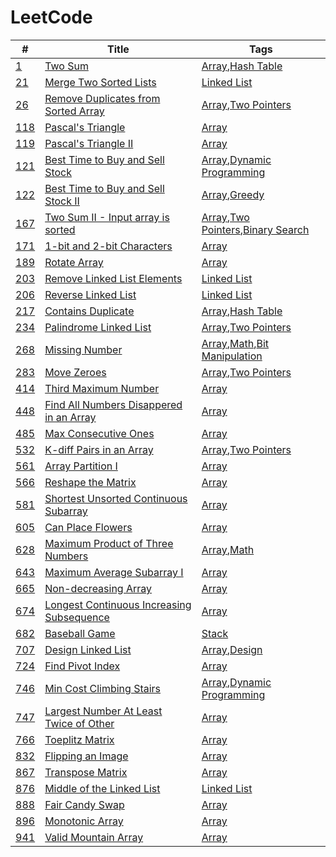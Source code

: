 # LeetCode

| #       | Title                                         | Tags                                         |
|---------|-----------------------------------------------|----------------------------------------------|
| [1][]   | [Two Sum][]                                   | [Array][],[Hash Table][]                     |
| [21][]  | [Merge Two Sorted Lists][]                    | [Linked List][]                              |
| [26][]  | [Remove Duplicates from Sorted Array][]       | [Array][],[Two Pointers][]                   |
| [118][] | [Pascal's Triangle][]                         | [Array][]                                    |
| [119][] | [Pascal's Triangle II][]                      | [Array][]                                    |
| [121][] | [Best Time to Buy and Sell Stock][]           | [Array][],[Dynamic Programming][]            |
| [122][] | [Best Time to Buy and Sell Stock II][]        | [Array][],[Greedy][]                         |
| [167][] | [Two Sum II - Input array is sorted][]        | [Array][],[Two Pointers][],[Binary Search][] |
| [171][] | [1-bit and 2-bit Characters][]                | [Array][]                                    |
| [189][] | [Rotate Array][]                              | [Array][]                                    |
| [203][] | [Remove Linked List Elements][]               | [Linked List][]                              |
| [206][] | [Reverse Linked List][]                       | [Linked List][]                              |
| [217][] | [Contains Duplicate][]                        | [Array][],[Hash Table][]                     |
| [234][] | [Palindrome Linked List][]                    | [Array][],[Two Pointers][]                   |
| [268][] | [Missing Number][]                            | [Array][],[Math][],[Bit Manipulation][]      |
| [283][] | [Move Zeroes][]                               | [Array][],[Two Pointers][]                   |
| [414][] | [Third Maximum Number][]                      | [Array][]                                    |
| [448][] | [Find All Numbers Disappered in an Array][]   | [Array][]                                    |
| [485][] | [Max Consecutive Ones][]                      | [Array][]                                    |
| [532][] | [K-diff Pairs in an Array][]                  | [Array][],[Two Pointers][]                   |
| [561][] | [Array Partition I][]                         | [Array][]                                    |
| [566][] | [Reshape the Matrix][]                        | [Array][]                                    |
| [581][] | [Shortest Unsorted Continuous Subarray][]     | [Array][]                                    |
| [605][] | [Can Place Flowers][]                         | [Array][]                                    |
| [628][] | [Maximum Product of Three Numbers][]          | [Array][],[Math][]                           |
| [643][] | [Maximum Average Subarray I][]                | [Array][]                                    |
| [665][] | [Non-decreasing Array][]                      | [Array][]                                    |
| [674][] | [Longest Continuous Increasing Subsequence][] | [Array][]                                    |
| [682][] | [Baseball Game][]                             | [Stack][]                                    |
| [707][] | [Design Linked List][]                        | [Array][],[Design][]                         |
| [724][] | [Find Pivot Index][]                          | [Array][]                                    |
| [746][] | [Min Cost Climbing Stairs][]                  | [Array][],[Dynamic Programming][]            |
| [747][] | [Largest Number At Least Twice of Other][]    | [Array][]                                    |
| [766][] | [Toeplitz Matrix][]                           | [Array][]                                    |
| [832][] | [Flipping an Image][]                         | [Array][]                                    |
| [867][] | [Transpose Matrix][]                          | [Array][]                                    |
| [876][] | [Middle of the Linked List][]                 | [Linked List][]                              |
| [888][] | [Fair Candy Swap][]                           | [Array][]                                    |
| [896][] | [Monotonic Array][]                           | [Array][]                                    |
| [941][] | [Valid Mountain Array][]                      | [Array][]                                    |


<!-- Questions -->
[1]: https://leetcode.com/problems/two-sum/
[21]: https://leetcode.com/problems/merge-two-sorted-lists/
[26]: https://leetcode.com/problems/remove-duplicates-from-sorted-array/
[118]: https://leetcode.com/problems/pascals-triangle/
[119]: https://leetcode.com/problems/pascals-triangle-ii/
[121]: https://leetcode.com/problems/best-time-to-buy-and-sell-stock/
[122]: https://leetcode.com/problems/best-time-to-buy-and-sell-stock-ii/
[167]: https://leetcode.com/problems/two-sum-ii-input-array-is-sorted/
[171]: https://leetcode.com/problems/1-bit-and-2-bit-characters/
[189]: https://leetcode.com/problems/rotate-array/
[203]: https://leetcode.com/problems/remove-linked-list-elements/
[206]: https://leetcode.com/problems/reverse-linked-list/
[217]: https://leetcode.com/problems/contains-duplicate/
[234]: https://leetcode.com/problems/palindrome-linked-list/
[268]: https://leetcode.com/problems/missing-number/
[283]: https://leetcode.com/problems/move-zeroes/
[414]: https://leetcode.com/problems/third-maximum-number/
[448]: https://leetcode.com/problems/find-all-numbers-disappeared-in-an-array/
[485]: https://leetcode.com/problems/max-consecutive-ones/
[532]: https://leetcode.com/problems/k-diff-pairs-in-an-array/
[561]: https://leetcode.com/problems/array-partition-i/
[566]: https://leetcode.com/problems/reshape-the-matrix/
[581]: https://leetcode.com/problems/shortest-unsorted-continuous-subarray/
[605]: https://leetcode.com/problems/can-place-flowers/
[628]: https://leetcode.com/problems/maximum-product-of-three-numbers/
[643]: https://leetcode.com/problems/maximum-average-subarray-i/
[665]: https://leetcode.com/problems/non-decreasing-array/
[674]: https://leetcode.com/problems/longest-continuous-increasing-subsequence/
[682]: https://leetcode.com/problems/baseball-game/
[707]: https://leetcode.com/problems/design-linked-list/
[724]: https://leetcode.com/problems/find-pivot-index/
[746]: https://leetcode.com/problems/min-cost-climbing-stairs
[747]: https://leetcode.com/problems/largest-number-at-least-twice-of-others
[766]: https://leetcode.com/problems/toeplitz-matrix/
[832]: https://leetcode.com/problems/flipping-an-image/
[867]: https://leetcode.com/problems/transpose-matrix/
[876]: https://leetcode.com/problems/middle-of-the-linked-list/
[888]: https://leetcode.com/problems/fair-candy-swap/
[896]: https://leetcode.com/problems/monotonic-array/
[941]: https://leetcode.com/problems/valid-mountain-array/

<!-- Tags -->
[Array]: https://leetcode.com/tag/array/
[Binary Search]: https://leetcode.com/tag/binary-search/
[Bit Manipulation]: https://leetcode.com/tag/bit-manipulation/
[Design]: https://leetcode.com/tag/design/
[Dynamic Programming]: https://leetcode.com/tag/dynamic-programming/
[Greedy]: https://leetcode.com/tag/greedy/
[Hash Table]: https://leetcode.com/tag/hash-table/
[Linked List]: https://leetcode.com/tag/linked-list/
[Math]: https://leetcode.com/tag/math/
[Stack]: https://leetcode.com/tag/stack/
[Two Pointers]: https://leetcode.com/tag/two-pointers/

<!-- Solutions -->
[Two Sum]: ./0001-Two.Sum/
[Merge Two Sorted Lists]: ./0021-Merge.Two.Sorted.Lists/
[Remove Duplicates from Sorted Array]: ./0026-Remove.Duplicates.from.Sorted.Array/
[Pascal's Triangle]: ./0118-Pascals.Triangle/
[Pascal's Triangle II]: ./0119-Pascals.Triangle.II/
[Best Time to Buy and Sell Stock]: ./0121-Best.Time.to.Buy.and.Sell.Stock/
[Best Time to Buy and Sell Stock II]: ./0122-Best.Time.to.Buy.and.Sell.Stock.II/
[Two Sum II - Input array is sorted]: ./0167-Two.Sum.II.Input.array.is.sorted/
[1-bit and 2-bit Characters]: ./0171-1-bit.and.2-bit.Characters/
[Rotate Array]: ./0189-Rotate.Array/
[Remove Linked List Elements]: ./0203-Remove.Linked.List.Elements/
[Reverse Linked List]: ./0206-Reverse.Linked.List/
[Contains Duplicate]: ./0217-Contains.Duplicate/
[Palindrome Linked List]: ./0234-Palindrome.Linked.List/
[Missing Number]: ./0268-Missing.Number/
[Move Zeroes]: ./0283-Move.Zeroes/
[Third Maximum Number]: ./0414-Third.Maximum.Number/
[Find All Numbers Disappered in an Array]: ./0448-Fina.All.Numbers.Disappered.in.an.Array/
[Max Consecutive Ones]: ./0485-Max.Consecutive.Ones/
[K-diff Pairs in an Array]: ./0532-K-diff.Pairs.in.an.Array/
[Array Partition I]: ./0561-Array.Partition.I/
[Reshape the Matrix]: ./0566-Reshape.the.Matrix/
[Shortest Unsorted Continuous Subarray]: ./0581-Shortest.Unsorted.Continuous.Subarray/
[Can Place Flowers]: ./0605-Can.Place.Flowers/
[Maximum Product of Three Numbers]: ./0628-Maximum.Product.of.Three.Numbers/
[Maximum Average Subarray I]: ./0643-Maximum.Average.Subarray.I/
[Non-decreasing Array]: ./0665-Non-decreasing.Array/
[Longest Continuous Increasing Subsequence]: ./0674-Longest.Continuous.Increasing.Subsequence/
[Baseball Game]: ./0682-Baseball.Game/
[Design Linked List]: ./0707-Design.Linked.List/
[Find Pivot Index]: ./0724-Find.Pivot.Index/
[Min Cost Climbing Stairs]: ./0746-Min.Cost.Climbing.Stairs/
[Largest Number At Least Twice of Other]: ./0747-Largest.Number.At.Least.Twice.of.Others/
[Toeplitz Matrix]: ./0766-Toeplitz.Matrix/
[Flipping an Image]: ./0832-Flipping.an.Image/
[Transpose Matrix]: ./0867-Transpose.Matrix/
[Middle of the Linked List]: ./0876-Middle.of.the.Linked.List/
[Fair Candy Swap]: ./0888-Fair.Candy.Swap/
[Monotonic Array]: ./0896-Monotonic.Array/
[Valid Mountain Array]: ./0941-Valid.Mountain.Array/

<!--
## Algorithms

1. [Two Sum](Algorithms/Two.Sum)
2. [Add Two Numbers](Algorithms/Add.Two.Numbers)
13. [Roman to Integer](Algorithms/Roman.to.Integer)
35. [Search Insert Position](Algorithms/Search.Insert.Position)
38. [Count and Say](Algorithms/Count.and.Say)
53. [Maximum Subarray](Algorithms/Maximum.Subarray)
69. [Sqrt(x)](Algorithms/Sqrtx)
101. [Symmetric Tree](Algorithms/Symmetric.Tree)
771. [Jewels and Stones](Algorithms/Jewels.and.Stones)
796. [Rotate String](Algorithms/Rotate.String)
905. [Sort Array By Parity](Algorithms/Sort.Array.By.Parity)


## Database

175. [Combine Two Tables](Database/Combine.Two.Tables)
176. [Second Highest Salary](Database/Second.Highest.Salary)
181. [Employees Earning More Than Their Managers](Database/Employees.Earning.More.Than.Their.Managers)
182. [Duplicate Emails](Database/Duplicate.Emails)
183. [Customers Who Never Order](Database/Customers.Who.Never.Order)
196. [Delete Duplicate Emails](Database/Delete.Duplicate/Emails)
197. [Rising Temperature](Database/Rising.Temperature)
595. [Big Countries](Database/Big.Countries)
596. [Classes More Than 5 Students](Database/Classes.More.Than.5.Students)
620. [Not Boring Movies](Database/Not.Boring.Movies)
627. [Swap Salary](Database/Swap.Salary)


## Shell

193. [Valid Phone Numbers](Shell/Valid.Phone.Numbers)
195. [Tenth Line](Shell/Tenth.Line)


## Reorganize

3. [Longest Substring Without Repeating Characters](src/longestSubstringWithoutRepeatingCharacters.md)
4. [Median of Two Sorted Arrays](src/medianofTwoSortedArrays.md)
5. [Longest Palindromic Substring](src/longestPalindromicSubstring.md)
6. [ZigZag Conversion](src/zigzagConversion.md)
7. [Reverse Integer](src/reverseInteger.md)
8. [String to Integer (atoi)](src/stringToInteger.md)
9. [Palindrome Numbers](src/palindromeNumber.md)
14. [Longest Common Prefix](src/longestCommonPrefix.md)
19. [Remove Nth Node From End of List](src/removeNthNodeFromEndOfList.md)
20. [Valid Parentheses](src/validParentheses.md)
21. [Merge Two Sorted Lists](src/mergeTwoSortedLists.md)
22. [Generate Parentheses](src/generateParentheses.md)
23. [Merge k Sorted Lists](src/mergeKSortedLists.md)
26. [Remove Duplicates from Sorted Array](src/removeDuplicatesFromSortedArray.md)
28. [Implement strStr()](src/implementStr.md)
29. [Divide Two Integers](src/divideTwoIntegers.md)
31. [Next Permutation](src/nextPermutation.md)
50. [Pow(x, n)](src/powXN.md)
55. [Jump Game](src/jumpGame.md)
58. [Length of Last Word](src/lengthOfLastWord.md)
61. [Rotate List](src/rotateList.md)
66. [Plus One](src/plusOne.md)
67. [Add Binary](src/addBinary.md)
70. [Climbing Stairs](src/climbingStairs.md)
94. [Binary Tree Inorder Traversal](src/binaryTreeInorderTraversal.md)
98. [Validate Binary Search Tree](src/validateBinarySearchTree.md)
100. [Same Tree](src/sameTree.md)
105. [Construct Binary Tree from Preorder and Inorder Traversal](src/constructBinaryPreorderAndInorder.md)
106. [Construct Binary Tree from Inorder and Postorder Traversal](src/constructBinaryInorderAndPostorder.md)
110. [Balanced Binary Tree](src/balancedBinaryTree.md)
111. [Minimum Depth of Binary Tree](src/minimumDepthOfBinaryTree.md)
136. [Single Number](src/singleNumber.md)
137. [Single Number II](src/singleNumberII.md)
141. [Linked List Cycle](src/linkedListCycle.md)
142. [Linked List Cycle II](src/linkedListCycleII.md)
162. [Find Peak Element](src/findPeakElement.md)
191. [Number of 1 Bits](src/numberOf1Bits.md)
201. [Bitwise AND of Numbers Range](./src/bitwiseANDofNumbersRange.md)
260. [Single Number III](src/singleNumberIII.md)
263. [Ugly Number](src/uglyNumber.md)
287. [Find the Duplicate Number](src/findTheDuplicateNumber.md)
295. [Find Median from Data Stream](src/findMedianFromDataStream.md)
299. [Bulls and Cows](src/bullsAndCows.md)
326. [Power of Three](src/powerOfThree.md)
349. [Intersection of Two Arrays](src/intersectionOfTwoArrays.md)
350. [Intersection of Two Arrays II](src/intersectionOfTwoArraysII.md)
367. [Valid Perfect Square](src/validPerfectSquare.md)
371. [Sum of Two Integers](src/sumOfTwoIntegers.md)
372. [Super Pow](src/superPow.md)
374. [Guess Number Higher or Lower](src/guessNumberHigherOrLower.md)
382. [Linked List Random Node](src/linkedListRandomNode.md)
384. [Shuffle an Array](src/shuffleAnArray.md)
387. [First Unique Character in a String](src/firstUniqueCharInString.md)
389. [Find the Difference](src/findTheDifference.md)
390. [Elimination Game](src/eliminationGame.md)
391. [Perfect Rectangle](src/prefectRectangle.md)
396. [Rotate Function](src/rotateFunction.md)
442. [Find All Duplicates in an array](src/findAllDuplicatesInAnArray.md)
-->
